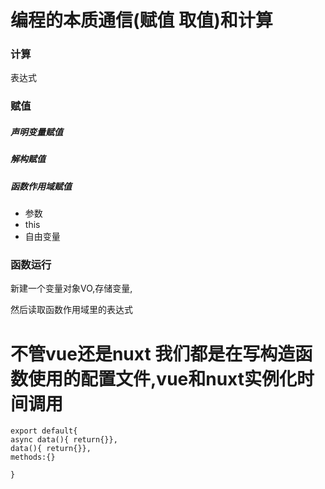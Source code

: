 
# 编程的本质通信(赋值  取值)和计算

### 计算

表达式

### 赋值

##### 声明变量赋值

##### 解构赋值

##### 函数作用域赋值

* 参数
* this
* 自由变量

### 函数运行

新建一个变量对象VO,存储变量,

然后读取函数作用域里的表达式



# 不管vue还是nuxt 我们都是在写构造函数使用的配置文件,vue和nuxt实例化时间调用

```
export default{
async data(){ return{}},
data(){ return{}},
methods:{}

}
```